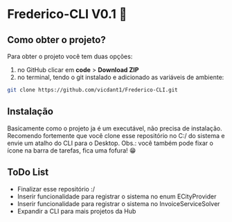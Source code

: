 # Frederico-CLI V0.1 🚀

## Como obter o projeto?

Para obter o projeto você tem duas opções:

1. no GitHub clicar em <b>code</b> > <b>Download ZIP</b>
2. no terminal, tendo o git instalado e adicionado as variáveis de ambiente:
``` bash
git clone https://github.com/vicdant1/Frederico-CLI.git
```
## Instalação
Basicamente como o projeto ja é um executável, não precisa de instalação. Recomendo fortemente que você clone esse repositório no C:/ do sistema e envie um atalho do CLI para o Desktop. Obs.: você também pode fixar o ícone na barra de tarefas, fica uma fofura! 😁


## ToDo List
  - Finalizar esse repositório :/
  - Inserir funcionalidade para registrar o sistema no enum ECityProvider
  - Inserir funcionalidade para registrar o sistema no InvoiceServiceSolver
  - Expandir a CLI para mais projetos da Hub
